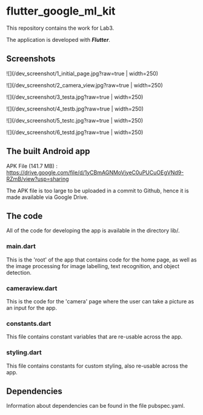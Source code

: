 # flutter_google_ml_kit

This repository contains the work for Lab3.

The application is developed with ***Flutter***.

## Screenshots

![](/dev_screenshot/1_initial_page.jpg?raw=true | width=250)

![](/dev_screenshot/2_camera_view.jpg?raw=true | width=250)

![](/dev_screenshot/3_testa.jpg?raw=true | width=250)

![](/dev_screenshot/4_testb.jpg?raw=true | width=250)

![](/dev_screenshot/5_testc.jpg?raw=true | width=250)

![](/dev_screenshot/6_testd.jpg?raw=true | width=250)

## The built Android app

APK File (141.7 MB) : https://drive.google.com/file/d/1yCBmAGNMoVjyeC0uPUCuOEgVNd9-RZmB/view?usp=sharing

The APK file is too large to be uploaded in a commit to Github, hence it is made available via Google Drive.

## The code

All of the code for developing the app is available in the directory lib/.

### main.dart

This is the 'root' of the app that contains code for the home page, as well as the image processing for image labelling, text recognition, and object detection.

### cameraview.dart

This is the code for the 'camera' page where the user can take a picture as an input for the app.

### constants.dart

This file contains constant variables that are re-usable across the app.

### styling.dart

This file contains constants for custom styling, also re-usable across the app.

## Dependencies

Information about dependencies can be found in the file pubspec.yaml.

